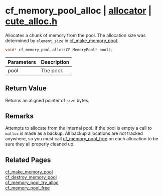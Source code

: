 # cf_memory_pool_alloc | [allocator](https://github.com/RandyGaul/cute_framework/blob/master/docs/allocator_readme.md) | [cute_alloc.h](https://github.com/RandyGaul/cute_framework/blob/master/include/cute_alloc.h)

Allocates a chunk of memory from the pool. The allocation size was determined by `element_size` in [cf_make_memory_pool](https://github.com/RandyGaul/cute_framework/blob/master/docs/allocator/cf_make_memory_pool.md).

```cpp
void* cf_memory_pool_alloc(CF_MemoryPool* pool);
```

Parameters | Description
--- | ---
pool | The pool.

## Return Value

Returns an aligned pointer of `size` bytes.

## Remarks

Attempts to allocate from the internal pool. If the pool is empty a call to `malloc` is made as a backup. All
backup allocations are not tracked anywhere, so you must call [cf_memory_pool_free](https://github.com/RandyGaul/cute_framework/blob/master/docs/allocator/cf_memory_pool_free.md) on each allocation to be
sure they all properly cleaned up.

## Related Pages

[cf_make_memory_pool](https://github.com/RandyGaul/cute_framework/blob/master/docs/allocator/cf_make_memory_pool.md)  
[cf_destroy_memory_pool](https://github.com/RandyGaul/cute_framework/blob/master/docs/allocator/cf_destroy_memory_pool.md)  
[cf_memory_pool_try_alloc](https://github.com/RandyGaul/cute_framework/blob/master/docs/allocator/cf_memory_pool_try_alloc.md)  
[cf_memory_pool_free](https://github.com/RandyGaul/cute_framework/blob/master/docs/allocator/cf_memory_pool_free.md)  
